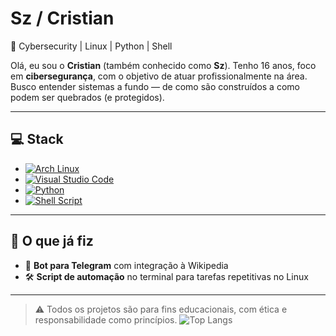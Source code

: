 # Sz / Cristian

🎯 Cybersecurity | Linux | Python | Shell

Olá, eu sou o **Cristian** (também conhecido como **Sz**). Tenho 16 anos, foco em **cibersegurança**, com o objetivo de atuar profissionalmente na área. Busco entender sistemas a fundo — de como são construídos a como podem ser quebrados (e protegidos).

---

## 💻 Stack

- [![Arch Linux](https://img.shields.io/badge/Arch%20Linux-1793D1?style=flat&logo=arch-linux&logoColor=white)](https://archlinux.org/)
- [![Visual Studio Code](https://img.shields.io/badge/VS%20Code-007ACC?style=flat&logo=visual-studio-code&logoColor=white)](https://code.visualstudio.com/)
- [![Python](https://img.shields.io/badge/Python-3776AB?style=flat&logo=python&logoColor=white)](https://www.python.org/)
- [![Shell Script](https://img.shields.io/badge/Shell%20Script-4EAA25?style=flat&logo=gnu-bash&logoColor=white)](https://www.gnu.org/software/bash/)

---

## 📂 O que já fiz

- 🤖 **Bot para Telegram** com integração à Wikipedia  
- 🛠️ **Script de automação** no terminal para tarefas repetitivas no Linux

---

> ⚠️ Todos os projetos são para fins educacionais, com ética e responsabilidade como princípios.
 ![Top Langs](https://github-readme-stats.vercel.app/api/top-langs/?username=Cristian3-web&layout=compact)



